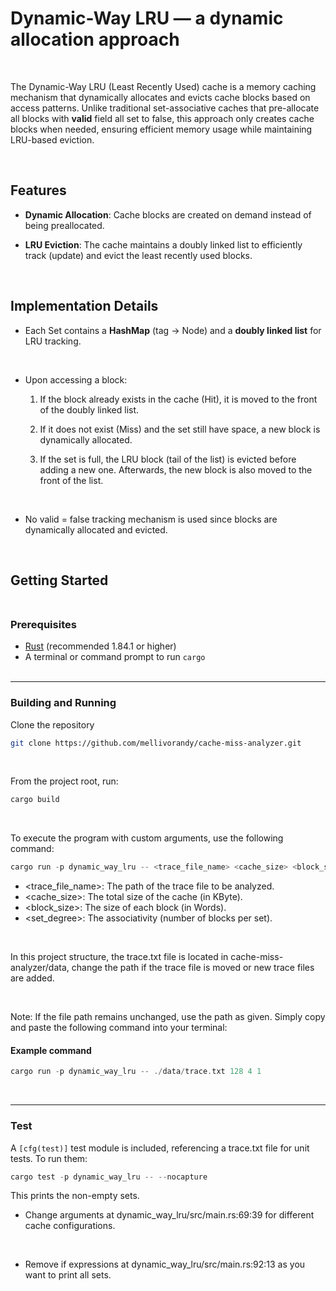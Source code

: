 # Dynamic-Way LRU &mdash; a dynamic allocation approach

<br>

The Dynamic-Way LRU (Least Recently Used) cache is a memory caching mechanism that dynamically allocates and evicts cache blocks based on access patterns. Unlike traditional set-associative caches that pre-allocate all blocks with **valid** field all set to false, this approach only creates cache blocks when needed, ensuring efficient memory usage while maintaining LRU-based eviction.

<br>

## Features
- **Dynamic Allocation**: Cache blocks are created on demand instead of being preallocated.

- **LRU Eviction**: The cache maintains a doubly linked list to efficiently track (update) and evict the least recently used blocks.

<br>

## Implementation Details
- Each Set contains a **HashMap** (tag -> Node) and a **doubly linked list** for LRU tracking.

<br>

- Upon accessing a block:

    1. If the block already exists in the cache (Hit), it is moved to the front of the doubly linked list.

    2. If it does not exist (Miss) and the set still have space, a new block is dynamically allocated.

    3. If the set is full, the LRU block (tail of the list) is evicted before adding a new one. Afterwards, the new block is also moved to the front of the list.

<br>

- No valid = false tracking mechanism is used since blocks are dynamically allocated and evicted.

<br>

## Getting Started <br><br>

### Prerequisites

- [Rust](https://www.rust-lang.org/) (recommended 1.84.1 or higher)
- A terminal or command prompt to run `cargo`
<br><br>
---

### Building and Running

Clone the repository

```bash
git clone https://github.com/mellivorandy/cache-miss-analyzer.git
```

<br>

From the project root, run:

```Rust
cargo build
```

<br>

To execute the program with custom arguments, use the following command:

```Rust
cargo run -p dynamic_way_lru -- <trace_file_name> <cache_size> <block_size> <set_degree>
```

- <trace_file_name>: The path of the trace file to be analyzed.
- <cache_size>: The total size of the cache (in KByte).
- <block_size>: The size of each block (in Words).
- <set_degree>: The associativity (number of blocks per set).

<br>

In this project structure, the trace.txt file is located in cache-miss-analyzer/data, change the path if the trace file is moved or new trace files are added.

<br>

Note: If the file path remains unchanged, use the path as given. Simply copy and paste the following command into your terminal:

#### Example command

```Rust
cargo run -p dynamic_way_lru -- ./data/trace.txt 128 4 1
```

<br>

---

### Test

A `[cfg(test)]` test module is included, referencing a trace.txt file for unit tests. To run them:

```Rust
cargo test -p dynamic_way_lru -- --nocapture
```

This prints the non-empty sets.

- Change arguments at dynamic_way_lru/src/main.rs:69:39 for different cache configurations.

<br>

- Remove if expressions at dynamic_way_lru/src/main.rs:92:13 as you want to print all sets.

<br>
